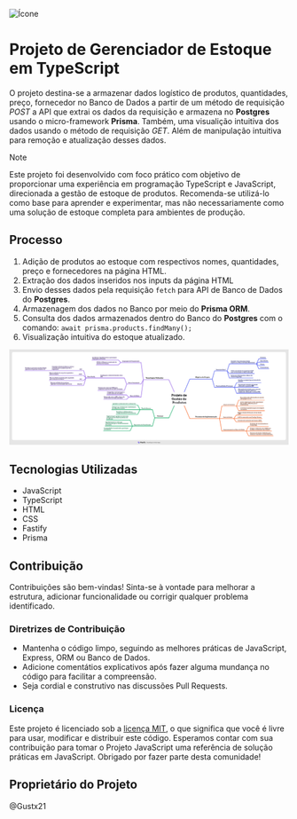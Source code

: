 ![Ícone](https://img.icons8.com/?size=100&id=vMqgHSToxrJR&format=png&color=ffffff)

# Projeto de Gerenciador de Estoque em TypeScript
 O projeto destina-se a armazenar dados logístico de produtos, quantidades, preço, fornecedor no Banco de Dados a partir de um método de requisição *POST* a API que extrai os dados da requisição e armazena no **Postgres** usando o micro-framework **Prisma**. Também, uma visualição intuitiva dos dados usando o método de requisição *GET*. Além de manipulação intuitiva para remoção e atualização desses dados.

> [!NOTE]
>
> Este projeto foi desenvolvido com foco prático com objetivo de proporcionar uma experiência em programação TypeScript e JavaScript, direcionada a gestão de estoque de produtos. Recomenda-se utilizá-lo como base para aprender e experimentar, mas não necessariamente como uma solução de estoque completa para ambientes de produção.

## Processo
1. Adição de produtos ao estoque com respectivos nomes, quantidades, preço e fornecedores na página HTML.
2. Extração dos dados inseridos nos inputs da página HTML
3. Envio desses dados pela requisição ```fetch``` para API de Banco de Dados do **Postgres**.
2. Armazenagem dos dados no Banco por meio do **Prisma ORM**.
3. Consulta dos dados armazenados dentro do Banco do **Postgres** com o comando: `await prisma.products.findMany();`
4. Visualização intuitiva do estoque atualizado.
   
![Mapa mental do projeto](./image/mapa-mental.png)

## Tecnologias Utilizadas
* JavaScript
* TypeScript
* HTML
* CSS
* Fastify
* Prisma

## Contribuição
 Contribuições são bem-vindas! Sinta-se à vontade para melhorar a estrutura, adicionar funcionalidade ou corrigir qualquer problema identificado.

### Diretrizes de Contribuição
- Mantenha o código limpo, seguindo as melhores práticas de JavaScript, Express, ORM ou Banco de Dados.
- Adicione comentátios explicativos após fazer alguma mundança no código para facilitar a compreensão.
- Seja cordial e construtivo nas discussões Pull Requests.

### Licença
 Este projeto é licenciado sob a [licença MIT](LICENSE), o que significa que você é livre para usar, modificar e distribuir este código.
 Esperamos contar com sua contribuição para tomar o Projeto JavaScript uma referência de solução práticas em JavaScript. Obrigado por fazer parte desta comunidade!

 ## Proprietário do Projeto
 @Gustx21
